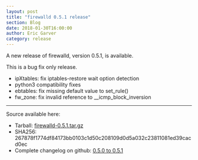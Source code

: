 ```yaml
---
layout: post
title: "firewalld 0.5.1 release"
section: Blog
date: 2018-01-30T16:00:00
author: Eric Garver
category: release
---
```


A new release of firewalld, version 0.5.1, is available.

This is a bug fix only release.

- ipXtables: fix iptables-restore wait option detection
- python3 compatibility fixes
- ebtables: fix missing default value to set\_rule()
- fw\_zone: fix invalid reference to \_\_icmp\_block\_inversion

-----

Source available here:

 * Tarball: [firewalld-0.5.1.tar.gz](https://github.com/firewalld/firewalld/archive/v0.5.1.tar.gz)
 * SHA256: 267878f1774df84173bb0103c1d50c208109d0d5a032c23811081ed39cacd0ec
 * Complete changelog on github: [0.5.0 to 0.5.1](https://github.com/firewalld/firewalld/compare/v0.5.0...v0.5.1)
